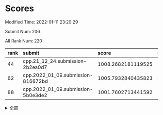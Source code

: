# Scores

Modified Time: 2022-01-11 23:20:29

Submit Num: 206

All Rank Num: 220

| rank |               submit               |       score        |       sigma        | pk_num |
| :--- | :--------------------------------- | :----------------- | :----------------- | :----- |
| 44   | cpp.21_12_24.submission-2b2ea0d7   | 1008.2682181119525 | 2.8204306942396102 | 5      |
| 62   | cpp.2022_01_09.submission-816672bd | 1005.7932840435823 | 2.6828172006008044 | 4      |
| 88   | cpp.2022_01_09.submission-5b0e3de2 | 1001.7602713441592 | 2.4998243756770138 | 4      |


<details>
<summary>全部</summary>

| rank |                 submit                 |       score        |       sigma        | pk_num |
| :--- | :------------------------------------- | :----------------- | :----------------- | :----- |
| 1    | gobigger.level_3.submission_level_3_36 | 1015.6181121696682 | 4.218291364923453  | 3      |
| 2    | gobigger.level_3.submission_level_3_25 | 1014.5489402209666 | 3.303680997083316  | 4      |
| 3    | gobigger.level_3.submission_level_3_20 | 1013.8613074867369 | 2.8192220075902306 | 5      |
| 4    | gobigger.level_3.submission_level_3_45 | 1013.7438522439719 | 3.1288277526465635 | 5      |
| 5    | gobigger.level_3.submission_level_3_1  | 1013.6910922567291 | 2.986960164309278  | 4      |
| 6    | gobigger.level_3.submission_level_3_2  | 1013.3658662777946 | 2.659288060602188  | 5      |
| 7    | gobigger.level_3.submission_level_3_27 | 1012.7718588636174 | 3.003732674533776  | 3      |
| 8    | gobigger.level_3.submission_level_3_22 | 1012.3855281040017 | 2.481904861128145  | 5      |
| 9    | gobigger.level_3.submission_level_3_38 | 1012.359859630063  | 2.627902003330005  | 5      |
| 10   | gobigger.level_3.submission_level_3_19 | 1012.2310507529522 | 3.162449857158479  | 4      |
| 11   | gobigger.level_3.submission_level_3_47 | 1012.1802193572371 | 2.8759722533594574 | 3      |
| 12   | gobigger.level_3.submission_level_3_44 | 1012.1279499696212 | 2.964690565544925  | 5      |
| 13   | gobigger.level_3.submission_level_3_14 | 1011.7025291821665 | 3.4477960350348003 | 2      |
| 14   | gobigger.level_3.submission_level_3_42 | 1011.5087963911005 | 2.234668582604885  | 6      |
| 15   | gobigger.level_3.submission_level_3_6  | 1011.4841808516271 | 2.397377491670613  | 5      |
| 16   | gobigger.level_3.submission_level_3_15 | 1011.4729835386564 | 2.8125714542908757 | 5      |
| 17   | gobigger.level_3.submission_level_3_40 | 1011.3815175193265 | 2.3506885983462156 | 5      |
| 18   | gobigger.level_3.submission_level_3_0  | 1011.3560702810959 | 2.7354468453760963 | 3      |
| 19   | gobigger.level_3.submission_level_3_29 | 1011.1490807177206 | 2.8408131534560104 | 5      |
| 20   | gobigger.level_3.submission_level_3_4  | 1011.136074463648  | 2.3716684879398975 | 5      |
| 21   | gobigger.level_3.submission_level_3_5  | 1011.035227330723  | 2.989202272815799  | 3      |
| 22   | gobigger.level_3.submission_level_3_18 | 1010.8816059690009 | 2.5873943456232884 | 5      |
| 23   | gobigger.level_3.submission_level_3_30 | 1010.8033737951584 | 2.841706576847006  | 5      |
| 24   | gobigger.level_3.submission_level_3_35 | 1010.5314594807945 | 2.8296002307451764 | 5      |
| 25   | gobigger.level_3.submission_level_3_46 | 1010.4427891291344 | 2.3953566922711107 | 5      |
| 26   | gobigger.level_3.submission_level_3_12 | 1010.4193113132193 | 2.688994576065918  | 4      |
| 27   | gobigger.level_3.submission_level_3_11 | 1010.3575651218033 | 2.9243088789939344 | 4      |
| 28   | gobigger.level_3.submission_level_3_10 | 1010.1710502838738 | 2.598691263979771  | 4      |
| 29   | gobigger.level_3.submission_level_3_3  | 1010.086946315564  | 3.4343106476762246 | 3      |
| 30   | gobigger.level_1.submission_level_1_35 | 1009.9646933545356 | 4.349603724926104  | 1      |
| 31   | gobigger.level_3.submission_level_3_7  | 1009.8952945583615 | 2.7686783352737465 | 4      |
| 32   | gobigger.level_3.submission_level_3_34 | 1009.6104700164834 | 3.567560860929854  | 3      |
| 33   | gobigger.level_3.submission_level_3_32 | 1009.4810017378416 | 2.3601044809582366 | 5      |
| 34   | gobigger.level_3.submission_level_3_17 | 1009.4067279219632 | 2.6642328157406387 | 5      |
| 35   | gobigger.level_3.submission_level_3_24 | 1009.3721733833846 | 3.763310525965817  | 4      |
| 36   | gobigger.level_3.submission_level_3_8  | 1009.346063643498  | 3.1192302930118188 | 3      |
| 37   | gobigger.level_1.submission_level_1_36 | 1009.1610171917345 | 2.81223780912288   | 4      |
| 38   | gobigger.level_3.submission_level_3_33 | 1009.047170203587  | 2.270441464625415  | 4      |
| 39   | gobigger.level_1.submission_level_1_5  | 1008.9215544622812 | 2.7759083009487764 | 4      |
| 40   | gobigger.level_3.submission_level_3_21 | 1008.8677826543386 | 3.4045623350325767 | 2      |
| 41   | gobigger.level_3.submission_level_3_37 | 1008.8412814534742 | 2.8427195510435435 | 3      |
| 42   | gobigger.level_3.submission_level_3_28 | 1008.384618699185  | 3.565917781523648  | 2      |
| 43   | gobigger.level_3.submission_level_3_13 | 1008.297523575114  | 2.697392367625003  | 4      |
| 44   | cpp.21_12_24.submission-2b2ea0d7       | 1008.2682181119525 | 2.8204306942396102 | 5      |
| 45   | gobigger.level_1.submission_level_1_8  | 1008.1196596187134 | 2.6881090510420282 | 3      |
| 46   | gobigger.level_3.submission_level_3_43 | 1007.745666115327  | 2.3652489207154423 | 5      |
| 47   | gobigger.level_3.submission_level_3_31 | 1007.5230400800456 | 3.0837442280913514 | 5      |
| 48   | gobigger.level_1.submission_level_1_27 | 1006.9595473592622 | 2.3023004272154557 | 5      |
| 49   | gobigger.level_1.submission_level_1_49 | 1006.702902387675  | 3.0099799831913807 | 3      |
| 50   | gobigger.level_1.submission_level_1_33 | 1006.5449173676632 | 2.7605431915107985 | 3      |
| 51   | gobigger.level_3.submission_level_3_41 | 1006.4536845266606 | 2.7240479268489612 | 4      |
| 52   | gobigger.level_1.submission_level_1_41 | 1006.4292178182893 | 2.384708731724187  | 5      |
| 53   | gobigger.jsonzb.submission_level_4_0   | 1006.3961622435955 | 2.2813765985479426 | 4      |
| 54   | gobigger.level_1.submission_level_1_6  | 1006.3802160310388 | 2.6883849571472065 | 4      |
| 55   | gobigger.level_1.submission_level_1_1  | 1006.3526721315444 | 3.0877161665280943 | 5      |
| 56   | gobigger.level_1.submission_level_1_18 | 1006.2468168318801 | 2.3647659781011963 | 6      |
| 57   | gobigger.level_1.submission_level_1_21 | 1006.202210444077  | 2.798301773015116  | 4      |
| 58   | gobigger.level_3.submission_level_3_23 | 1005.9438059845202 | 2.536136566576397  | 6      |
| 59   | gobigger.level_3.submission_level_3_26 | 1005.9150661912518 | 2.732602552449489  | 5      |
| 60   | gobigger.level_3.submission_level_3_16 | 1005.9126776861916 | 2.6122612273159085 | 6      |
| 61   | gobigger.level_3.submission_level_3_9  | 1005.8616594790965 | 2.6869313130867196 | 5      |
| 62   | cpp.2022_01_09.submission-816672bd     | 1005.7932840435823 | 2.6828172006008044 | 4      |
| 63   | gobigger.level_1.submission_level_1_3  | 1005.784391559295  | 2.794823851435511  | 5      |
| 64   | gobigger.level_1.submission_level_1_34 | 1005.7718862539671 | 2.6999138003075296 | 2      |
| 65   | gobigger.level_1.submission_level_1_12 | 1005.7320047252475 | 2.7360647893668926 | 5      |
| 66   | gobigger.level_1.submission_level_1_17 | 1005.6395173546916 | 2.5542216154201545 | 5      |
| 67   | gobigger.level_1.submission_level_1_31 | 1005.5643287540919 | 2.349794336765953  | 4      |
| 68   | gobigger.level_1.submission_level_1_47 | 1005.520762387757  | 2.9860072819741155 | 4      |
| 69   | gobigger.level_3.submission_level_3_39 | 1005.2041449225068 | 2.8507149585483873 | 5      |
| 70   | gobigger.level_1.submission_level_1_44 | 1005.1606373075823 | 3.0889293822244337 | 2      |
| 71   | gobigger.level_1.submission_level_1_2  | 1004.985135178985  | 2.5309699463394213 | 5      |
| 72   | gobigger.level_1.submission_level_1_9  | 1004.8010558222949 | 2.5567857375367873 | 3      |
| 73   | gobigger.level_1.submission_level_1_29 | 1004.556675887525  | 2.551627312393207  | 5      |
| 74   | gobigger.level_1.submission_level_1_37 | 1004.4160852897048 | 3.402982910132725  | 2      |
| 75   | gobigger.level_3.submission_level_3_48 | 1003.8907008505751 | 2.857544190801186  | 4      |
| 76   | gobigger.level_1.submission_level_1_24 | 1003.7995294698054 | 2.930430752227239  | 3      |
| 77   | gobigger.level_3.submission_level_3_49 | 1003.7221194950536 | 2.3252714880113627 | 5      |
| 78   | gobigger.level_1.submission_level_1_14 | 1003.7145591520093 | 2.6998606014021043 | 5      |
| 79   | gobigger.level_1.submission_level_1_4  | 1003.1125186481105 | 2.263655018778475  | 5      |
| 80   | gobigger.level_1.submission_level_1_25 | 1003.0048076972986 | 2.578051901030454  | 5      |
| 81   | gobigger.level_1.submission_level_1_43 | 1002.9138410446883 | 2.7095454030547796 | 3      |
| 82   | gobigger.level_1.submission_level_1_30 | 1002.4833876983067 | 2.41703354456452   | 5      |
| 83   | gobigger.level_1.submission_level_1_46 | 1002.4627357388308 | 2.343148426970074  | 5      |
| 84   | gobigger.level_1.submission_level_1_45 | 1002.3999275069813 | 2.3772764934562685 | 5      |
| 85   | gobigger.level_1.submission_level_1_39 | 1002.2806711811531 | 2.255780158082009  | 5      |
| 86   | gobigger.level_1.submission_level_1_28 | 1002.235619313668  | 2.4762736036456174 | 4      |
| 87   | gobigger.level_1.submission_level_1_13 | 1001.7679777567005 | 2.163044434925335  | 4      |
| 88   | cpp.2022_01_09.submission-5b0e3de2     | 1001.7602713441592 | 2.4998243756770138 | 4      |
| 89   | gobigger.level_1.submission_level_1_42 | 1001.4747344254154 | 2.157407984085373  | 5      |
| 90   | gobigger.level_1.submission_level_1_16 | 1001.4708961672967 | 2.43141253338767   | 5      |
| 91   | gobigger.level_1.submission_level_1_0  | 1001.3206356000194 | 2.313139090065087  | 5      |
| 92   | gobigger.level_1.submission_level_1_32 | 1000.4945701350873 | 2.52976888041186   | 4      |
| 93   | gobigger.level_1.submission_level_1_15 | 1000.430409955064  | 2.322001019825751  | 6      |
| 94   | gobigger.level_1.submission_level_1_22 | 1000.3103022903365 | 3.1251993055461407 | 3      |
| 95   | gobigger.level_1.submission_level_1_11 | 1000.0863813510164 | 2.1277353298798483 | 6      |
| 96   | gobigger.level_1.submission_level_1_48 | 1000.0692093693167 | 2.0722505778173015 | 5      |
| 97   | gobigger.level_1.submission_level_1_20 | 1000.0385834790623 | 2.2385231252407207 | 5      |
| 98   | gobigger.level_1.submission_level_1_38 | 999.9636623924156  | 2.418491845697482  | 5      |
| 99   | gobigger.level_1.submission_level_1_26 | 999.9444077236473  | 2.958671858542315  | 4      |
| 100  | gobigger.level_1.submission_level_1_19 | 999.8392688187229  | 2.498031031195979  | 4      |
| 101  | gobigger.random.submission_random_18   | 999.7535227156757  | 2.4411917059922237 | 3      |
| 102  | gobigger.random.submission_random_24   | 999.6962555139047  | 2.2971806473609977 | 5      |
| 103  | gobigger.random.submission_random_9    | 999.69016800105    | 2.3611771825412364 | 5      |
| 104  | gobigger.random.submission_random_26   | 999.4605332459474  | 2.32366217328852   | 4      |
| 105  | gobigger.level_2.submission_level_2_31 | 999.4227902899747  | 2.403860908443553  | 5      |
| 106  | gobigger.random.submission_random_25   | 999.3139903806157  | 2.423160269798975  | 4      |
| 107  | gobigger.level_1.submission_level_1_23 | 999.3006797573084  | 2.305242967789185  | 5      |
| 108  | gobigger.level_1.submission_level_1_7  | 999.024333611401   | 2.695059362016686  | 4      |
| 109  | gobigger.random.submission_random_29   | 998.9863881116196  | 2.3010838102914493 | 4      |
| 110  | gobigger.level_2.submission_level_2_33 | 998.9273066201692  | 2.7043584384063863 | 4      |
| 111  | gobigger.level_2.submission_level_2_27 | 998.9011846107871  | 2.1948896127036885 | 5      |
| 112  | gobigger.random.submission_random_38   | 998.4813080775031  | 2.6168334315421853 | 4      |
| 113  | gobigger.random.submission_random_31   | 998.4041980616296  | 2.433341140640213  | 5      |
| 114  | gobigger.random.submission_random_46   | 998.287130703282   | 2.3060175262456872 | 3      |
| 115  | gobigger.random.submission_random_1    | 998.2442131621767  | 2.541639500048649  | 5      |
| 116  | gobigger.level_2.submission_level_2_24 | 998.122269155424   | 2.7548932247767515 | 5      |
| 117  | gobigger.random.submission_random_10   | 998.1195134751359  | 3.0254417289327473 | 3      |
| 118  | gobigger.random.submission_random_22   | 997.9984794790643  | 2.2398243645320597 | 5      |
| 119  | gobigger.random.submission_random_44   | 997.8806388834258  | 2.4677021370964853 | 4      |
| 120  | gobigger.level_1.submission_level_1_10 | 997.7969701482175  | 2.9579607747075527 | 4      |
| 121  | gobigger.random.submission_random_39   | 997.713953876804   | 2.8198348430504363 | 3      |
| 122  | gobigger.random.submission_random_2    | 997.6913192453471  | 2.55003033135939   | 4      |
| 123  | gobigger.level_2.submission_level_2_12 | 997.6102569070149  | 2.5955515533874434 | 3      |
| 124  | gobigger.level_2.submission_level_2_26 | 997.570744489989   | 2.422982111155695  | 5      |
| 125  | gobigger.level_2.submission_level_2_32 | 997.463445409896   | 2.667927455914355  | 4      |
| 126  | gobigger.level_2.submission_level_2_21 | 997.2919081541601  | 2.2615744907449806 | 6      |
| 127  | gobigger.random.submission_random_30   | 997.2279246039263  | 2.3964136738412316 | 5      |
| 128  | gobigger.random.submission_random_14   | 997.2273025871444  | 2.6689649026532174 | 4      |
| 129  | gobigger.random.submission_random_0    | 997.2159779279756  | 2.4203696522843927 | 4      |
| 130  | gobigger.random.submission_random_5    | 997.1932394141904  | 2.220476221634015  | 6      |
| 131  | gobigger.level_2.submission_level_2_19 | 997.1506164187166  | 2.4801631516825164 | 5      |
| 132  | gobigger.random.submission_random_49   | 997.0579967889431  | 2.3019036358661906 | 4      |
| 133  | gobigger.level_2.submission_level_2_25 | 997.0180099925923  | 3.084301680433016  | 4      |
| 134  | gobigger.random.submission_random_45   | 996.8976028499151  | 2.4515797214777937 | 4      |
| 135  | gobigger.level_2.submission_level_2_11 | 996.8553357199014  | 3.086529030634867  | 4      |
| 136  | gobigger.random.submission_random_35   | 996.8463844332762  | 2.3946170384674175 | 6      |
| 137  | gobigger.random.submission_random_21   | 996.817018829686   | 3.060290020673914  | 4      |
| 138  | gobigger.random.submission_random_36   | 996.7622253692994  | 2.7763511174538813 | 4      |
| 139  | gobigger.random.submission_random_17   | 996.6482889299502  | 2.424913289091709  | 4      |
| 140  | gobigger.random.submission_random_19   | 996.631196722447   | 2.8125075361918577 | 3      |
| 141  | gobigger.random.submission_random_40   | 996.4926874003235  | 2.435356777622516  | 2      |
| 142  | gobigger.random.submission_random_8    | 996.1780121104684  | 2.3257714819469495 | 5      |
| 143  | gobigger.level_2.submission_level_2_43 | 996.1113616143084  | 2.326527908557856  | 5      |
| 144  | gobigger.random.submission_random_47   | 996.0134153131731  | 2.3345027035462955 | 5      |
| 145  | gobigger.level_2.submission_level_2_40 | 996.0127922828243  | 4.010000422175322  | 0      |
| 146  | gobigger.random.submission_random_7    | 995.9319745512059  | 2.7277942650526    | 4      |
| 147  | gobigger.level_2.submission_level_2_47 | 995.9301857121324  | 2.4983191035975945 | 4      |
| 148  | gobigger.level_2.submission_level_2_38 | 995.7365810338908  | 3.1883586310320213 | 3      |
| 149  | gobigger.random.submission_random_4    | 995.6951640485391  | 2.2480499025166307 | 5      |
| 150  | gobigger.level_2.submission_level_2_1  | 995.2252441661333  | 3.0487567588698266 | 5      |
| 151  | gobigger.random.submission_random_32   | 995.1778872349676  | 2.6159081184991995 | 5      |
| 152  | gobigger.random.submission_random_11   | 995.1714617260915  | 2.5419978103133505 | 5      |
| 153  | gobigger.random.submission_random_28   | 995.0563866667081  | 2.526407132193355  | 4      |
| 154  | gobigger.level_1.submission_level_1_40 | 994.9500628390294  | 2.944924470150547  | 5      |
| 155  | gobigger.random.submission_random_15   | 994.8392606831649  | 2.578182756280276  | 4      |
| 156  | gobigger.random.submission_random_16   | 994.7879856692164  | 2.604635388154451  | 4      |
| 157  | gobigger.level_2.submission_level_2_34 | 994.7081992889237  | 2.5817571887844992 | 5      |
| 158  | gobigger.level_2.submission_level_2_15 | 994.6538459598298  | 2.499844268933693  | 6      |
| 159  | gobigger.level_2.submission_level_2_16 | 994.3762862264996  | 2.8377582436002537 | 4      |
| 160  | gobigger.random.submission_random_13   | 994.3096153677883  | 2.818601781304993  | 3      |
| 161  | gobigger.level_2.submission_level_2_35 | 994.0403672008707  | 2.4800249799968266 | 4      |
| 162  | gobigger.random.submission_random_6    | 993.8985324633431  | 4.035462522978541  | 2      |
| 163  | gobigger.random.submission_random_12   | 993.8218116075856  | 3.025575174328067  | 5      |
| 164  | gobigger.level_2.submission_level_2_37 | 993.8061372830063  | 2.4147904473691018 | 6      |
| 165  | gobigger.level_2.submission_level_2_14 | 993.7686462412012  | 2.3190932975379073 | 5      |
| 166  | gobigger.level_2.submission_level_2_20 | 993.676012137452   | 2.334052188841001  | 4      |
| 167  | gobigger.random.submission_random_42   | 993.6258237581058  | 2.6745676459177172 | 5      |
| 168  | gobigger.random.submission_random_48   | 993.5919495948149  | 2.2356458561163914 | 5      |
| 169  | gobigger.random.submission_random_43   | 993.5616212031791  | 2.7459660464966404 | 3      |
| 170  | gobigger.level_2.submission_level_2_7  | 993.5043834180403  | 2.668045529506199  | 4      |
| 171  | gobigger.level_2.submission_level_2_29 | 993.3536494006386  | 2.533418890423812  | 5      |
| 172  | gobigger.level_2.submission_level_2_30 | 993.214638454566   | 2.262369704963146  | 5      |
| 173  | gobigger.level_2.submission_level_2_23 | 993.1952748196878  | 2.4470788222318984 | 5      |
| 174  | gobigger.level_2.submission_level_2_48 | 993.162490648524   | 2.761983409637521  | 4      |
| 175  | gobigger.random.submission_random_41   | 993.0323498885859  | 2.9062251241820163 | 3      |
| 176  | gobigger.random.submission_random_3    | 992.9896533226691  | 2.377388140214739  | 4      |
| 177  | gobigger.random.submission_random_23   | 992.9491023320672  | 2.2870748478559295 | 5      |
| 178  | gobigger.level_2.submission_level_2_42 | 992.7480397638402  | 3.314631035698289  | 4      |
| 179  | gobigger.level_2.submission_level_2_28 | 992.6974080591274  | 3.0898467210283243 | 5      |
| 180  | gobigger.none.submission_none_1        | 992.476197931259   | 2.7395013365718786 | 5      |
| 181  | gobigger.random.submission_random_34   | 992.4583818543457  | 2.9996153268186596 | 4      |
| 182  | gobigger.random.submission_random_20   | 992.339901803273   | 2.6407485018680057 | 5      |
| 183  | gobigger.level_2.submission_level_2_36 | 992.1125461712929  | 2.202406460454069  | 4      |
| 184  | gobigger.level_2.submission_level_2_6  | 992.0603120176067  | 2.520328172755468  | 5      |
| 185  | gobigger.level_2.submission_level_2_44 | 991.6792766210486  | 2.4136763209591803 | 5      |
| 186  | gobigger.random.submission_random_33   | 991.6772223434     | 2.5115732587318997 | 4      |
| 187  | gobigger.random.submission_random_37   | 991.6176897451132  | 3.1742751667905393 | 2      |
| 188  | gobigger.level_2.submission_level_2_2  | 991.4495101385274  | 3.811654813144261  | 3      |
| 189  | gobigger.level_2.submission_level_2_49 | 991.4070515632415  | 3.019897743090515  | 5      |
| 190  | gobigger.level_2.submission_level_2_46 | 991.2348743288572  | 2.6712626535266484 | 5      |
| 191  | gobigger.level_2.submission_level_2_10 | 991.1616865673343  | 2.3268512911524923 | 6      |
| 192  | gobigger.level_2.submission_level_2_17 | 990.6917938820256  | 2.55725586546077   | 5      |
| 193  | gobigger.level_2.submission_level_2_3  | 990.430109497468   | 2.2695461479095407 | 6      |
| 194  | gobigger.level_2.submission_level_2_39 | 990.4145826577435  | 3.27790518518392   | 5      |
| 195  | gobigger.level_2.submission_level_2_41 | 990.2796242574319  | 3.308523206615821  | 3      |
| 196  | gobigger.level_2.submission_level_2_18 | 990.0932371254611  | 3.0369503956111923 | 5      |
| 197  | gobigger.level_2.submission_level_2_22 | 989.5539441658129  | 2.6801277821286806 | 5      |
| 198  | gobigger.level_2.submission_level_2_0  | 988.0218395517503  | 2.467965277167785  | 5      |
| 199  | gobigger.random.submission_random_27   | 987.7024584179144  | 3.6258722962800616 | 2      |
| 200  | gobigger.level_2.submission_level_2_4  | 987.4422328996526  | 2.924493712258323  | 4      |
| 201  | gobigger.level_2.submission_level_2_13 | 987.2066482752185  | 3.059157975617384  | 3      |
| 202  | gobigger.level_2.submission_level_2_9  | 987.1710657430292  | 3.3895677844997545 | 3      |
| 203  | gobigger.level_2.submission_level_2_5  | 987.1169141757447  | 4.089633144043098  | 3      |
| 204  | gobigger.level_2.submission_level_2_45 | 987.0108413814095  | 2.930268044378859  | 4      |
| 205  | gobigger.level_2.submission_level_2_8  | 986.5986883475786  | 2.9503981394756016 | 6      |
| 206  | gobigger.none.submission_none_0        | 980.7688449171641  | 3.083687045765428  | 4      |

</details>